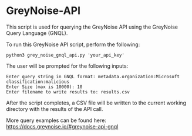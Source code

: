 # GreyNoise-API

This script is used for querying the GreyNoise API using the GreyNoise Query Language (GNQL).
 
To run this GreyNoise API script, perform the following:

    python3 grey_noise_gnql_api.py 'your_api_key'
    
The user will be prompted for the following inputs:
    
    Enter query string in GNQL format: metadata.organization:Microsoft classification:malicious
    Enter Size (max is 10000): 10
    Enter filename to write results to: results.csv

After the script completes, a CSV file will be written to the current working directory with the results of the API call.

More query examples can be found here:
https://docs.greynoise.io/#greynoise-api-gnql

